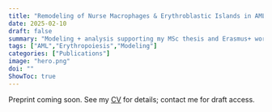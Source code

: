 ```yaml
---
title: "Remodeling of Nurse Macrophages & Erythroblastic Islands in AML"
date: 2025-02-10
draft: false
summary: "Modeling + analysis supporting my MSc thesis and Erasmus+ work at RCSI; manuscript submitted."
tags: ["AML","Erythropoiesis","Modeling"]
categories: ["Publications"]
image: "hero.png"
doi: ""
ShowToc: true
---
```


Preprint coming soon. See my [CV](/files/ShayanJL.pdf) for details; contact me for draft access.
